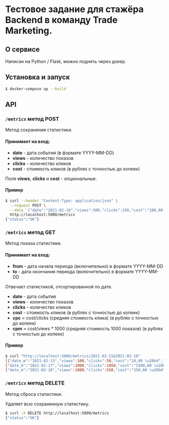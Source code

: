 # Тестовое задание для стажёра Backend в команду Trade Marketing.

## О сервисе
Написан на Python / Flask, можно поднять через докер.

## Установка и запуск
```bash
$ docker-compose up --build
```

## API

### `/metrics` метод POST
Метод сохранения статистики.

#### Принимает на вход: 
- **date** - дата события (в формате YYYY-MM-DD)
- **views** - количество показов
- **clicks** - количество кликов
- **cost** - стоимость кликов (в рублях с точностью до копеек)

Поля **views**, **clicks** и **cost** - опциональные.
#### Пример
```bash
$ curl --header "Content-Type: application/json" \
  --request POST \
  --data '{"date":"2021-02-18","views":500,"clicks":250,"cost":"100,00 ₽"}' \
  http://localhost:5000/metrics
{"status":"OK"}
```

### `/metrics` метод GET
Метод показа статистики.

#### Принимает на вход:
- **from** - дата начала периода (включительно) в формате YYYY-MM-DD
- **to** - дата окончания периода (включительно) в формате YYYY-MM-DD

Отвечает статистикой, отсортированной по дате.
- **date** - дата события
- **views** - количество показов
- **clicks** - количество кликов
- **cost** - стоимость кликов (в рублях с точностью до копеек)
- **cpc** = cost/clicks (средняя стоимость клика) (в рублях с точностью до копеек)
- **cpm** = cost/views * 1000 (средняя стоимость 1000 показов) (в рублях с точностью до копеек)
#### Пример
```bash
$ curl "http://localhost:5000/metrics/2021-02-15&2021-02-18"
[{"date_m":"2021-02-15","views":100,"clicks":50,"cost":"10,00 \u20bd","cpc":"0,20 \u20bd","cpm":"100,00 \u20bd"},
{"date_m":"2021-02-17","views":2000,"clicks":1050,"cost":"1500,00 \u20bd","cpc":"1,43 \u20bd","cpm":"750,00 \u20bd"},
{"date_m":"2021-02-18","views":1000,"clicks":550,"cost":"150,00 \u20bd","cpc":"0,27 \u20bd","cpm":"150,00 \u20bd"}]
```

### `/metrics` метод DELETE
Метод сброса статистики.

Удаляет всю сохраненную статистику.
```bash
$ curl -X DELETE http://localhost:5000/metrics
{"status":"OK"}
```
